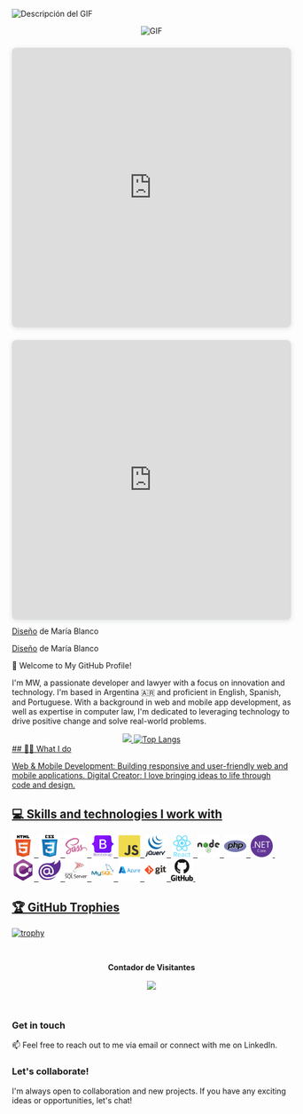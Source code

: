 ![Descripción del GIF](.https://www.canva.com/design/DAGGoXBSQ-w/foEGPI3DwZwqEzPhwJKALg/edit)


<p align="center">
<img alt="GIF" height="190" width="600" src="https://www.canva.com/design/DAGGoXBSQ-w/16JvFEeiaMpVI_RmDh-Ulg/watch"/>
</p>
<div style="position: relative; width: 100%; height: 0; padding-top: 100.0000%;
 padding-bottom: 0; box-shadow: 0 2px 8px 0 rgba(63,69,81,0.16); margin-top: 1.6em; margin-bottom: 0.9em; overflow: hidden;
 border-radius: 8px; will-change: transform;">
  <iframe loading="lazy" style="position: absolute; width: 100%; height: 100%; top: 0; left: 0; border: none; padding: 0;margin: 0;"
    src="https:&#x2F;&#x2F;www.canva.com&#x2F;design&#x2F;DAGGoXBSQ-w&#x2F;16JvFEeiaMpVI_RmDh-Ulg&#x2F;watch?embed" allowfullscreen="allowfullscreen" allow="fullscreen">
  </iframe>
</div>
<div style="position: relative; width: 100%; height: 0; padding-top: 100.0000%;
 padding-bottom: 0; box-shadow: 0 2px 8px 0 rgba(63,69,81,0.16); margin-top: 1.6em; margin-bottom: 0.9em; overflow: hidden;
 border-radius: 8px; will-change: transform;">
  <iframe loading="lazy" style="position: absolute; width: 100%; height: 100%; top: 0; left: 0; border: none; padding: 0;margin: 0;"
    src="https:&#x2F;&#x2F;www.canva.com&#x2F;design&#x2F;DAGGoXBSQ-w&#x2F;16JvFEeiaMpVI_RmDh-Ulg&#x2F;watch?embed" allowfullscreen="allowfullscreen" allow="fullscreen">
  </iframe>
</div>
<a href="https:&#x2F;&#x2F;www.canva.com&#x2F;design&#x2F;DAGGoXBSQ-w&#x2F;16JvFEeiaMpVI_RmDh-Ulg&#x2F;watch?utm_content=DAGGoXBSQ-w&amp;utm_campaign=designshare&amp;utm_medium=embeds&amp;utm_source=link" target="_blank" rel="noopener">Diseño</a> de María Blanco


<a href="https:&#x2F;&#x2F;www.canva.com&#x2F;design&#x2F;DAGGoXBSQ-w&#x2F;16JvFEeiaMpVI_RmDh-Ulg&#x2F;watch?utm_content=DAGGoXBSQ-w&amp;utm_campaign=designshare&amp;utm_medium=embeds&amp;utm_source=link" target="_blank" rel="noopener">Diseño</a> de María Blanco



👋 Welcome to My GitHub Profile!

I'm MW, a passionate developer and lawyer with a focus on innovation and technology. I'm based in Argentina 🇦🇷 and proficient in English, Spanish, and Portuguese.
With a background in web and mobile app development, as well as expertise in computer law, I'm dedicated to leveraging technology to drive positive change and solve real-world problems.

 <div align="center">
  <a href="https://github.com/Rodrigo-Cn"> 
   <img height="180em" src="https://github-readme-stats.vercel.app/api?username=mosbyleia&show_icons=true&theme=algolia"/>
   <img height="180em" src="https://github-readme-stats.vercel.app/api/top-langs/?username=mosbyleia&layout=compact&langs_count=7&theme=algolia" alt="Top Langs"/>
</div>
## 🙋‍♀️ What I do

Web & Mobile Development: Building responsive and user-friendly web and mobile applications.
Digital Creator: I love bringing ideas to life through code and design.

## 💻 Skills and technologies I work with

<div>
  <img src="https://github.com/devicons/devicon/blob/master/icons/html5/html5-original-wordmark.svg" title="HTML5" alt="HTML5" width="40" height="40"/>&nbsp;
  <img src="https://github.com/devicons/devicon/blob/master/icons/css3/css3-original-wordmark.svg" title="CSS3" alt="CSS3" width="40" height="40"/>&nbsp;
  <img src="https://github.com/devicons/devicon/blob/master/icons/sass/sass-original.svg" title="SASS" alt="SASS" width="40" height="40"/>&nbsp;
  <img src="https://github.com/devicons/devicon/blob/master/icons/bootstrap/bootstrap-original-wordmark.svg" title="Bootstrap" alt="Bootstrap" width="40" height="40"/>&nbsp;
  <img src="https://github.com/devicons/devicon/blob/master/icons/javascript/javascript-original.svg" title="JavaScript" alt="JavaScript" width="40" height="40"/>&nbsp;
  <img src="https://github.com/devicons/devicon/blob/master/icons/jquery/jquery-original-wordmark.svg" title="jQuery" alt="jQuery" width="40" height="40"/>&nbsp;
  <img src="https://github.com/devicons/devicon/blob/master/icons/react/react-original-wordmark.svg" title="React" alt="React" width="40" height="40"/>&nbsp;
  <img src="https://github.com/devicons/devicon/blob/master/icons/nodejs/nodejs-original-wordmark.svg" title="Node.js" alt="Node.js" width="40" height="40"/>&nbsp;
  <img src="https://github.com/devicons/devicon/blob/master/icons/php/php-original.svg" title="PHP" alt="PHP" width="40" height="40"/>&nbsp;
  <img src="https://github.com/devicons/devicon/blob/master/icons/dotnetcore/dotnetcore-original.svg" title=".NET Core" alt=".NET Core" width="40" height="40"/>&nbsp;
  <img src="https://github.com/devicons/devicon/blob/master/icons/csharp/csharp-original.svg" title="C#" alt="C#" width="40" height="40"/>&nbsp;
  <img src="https://github.com/devicons/devicon/blob/master/icons/blazor/blazor-original.svg" title="Blazor" alt="Blazor" width="40" height="40"/>&nbsp;
  <img src="https://github.com/devicons/devicon/blob/master/icons/microsoftsqlserver/microsoftsqlserver-original-wordmark.svg" title="SQL" alt="SQL" width="40" height="40"/>&nbsp;
  <img src="https://github.com/devicons/devicon/blob/master/icons/mysql/mysql-original-wordmark.svg" title="SQL" alt="SQL" width="40" height="40"/>&nbsp;
  <img src="https://github.com/devicons/devicon/blob/master/icons/azure/azure-original-wordmark.svg" title="Azure DevOps" alt="Azure DevOps" width="40" height="40"/>&nbsp;
  <img src="https://github.com/devicons/devicon/blob/master/icons/git/git-original-wordmark.svg" title="Git" alt="Git" width="40" height="40"/>&nbsp;
  <img src="https://github.com/devicons/devicon/blob/master/icons/github/github-original-wordmark.svg" title="GitHub" alt="GitHub" width="40" height="40"/>&nbsp;
</div>

## 🏆 GitHub Trophies

[![trophy](https://github-profile-trophy.vercel.app/?username=MosbyLeia&theme=nord&column=7)](https://github.com/ryo-ma/github-profile-trophy)

<div align="center">
<br><p align="centre"><b>Contador de Visitantes</b></p>  
<p align="center"><img align="center" src="https://profile-counter.glitch.me/{mosbyleia}/count.svg" /></p> 
<br></div>


### Get in touch
📫 Feel free to reach out to me via email or connect with me on LinkedIn.

### Let's collaborate!
I'm always open to collaboration and new projects. If you have any exciting ideas or opportunities, let's chat!
